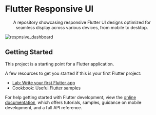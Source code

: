 
<h1 align="left">Flutter Responsive UI</h1>
<p align="center">A repository showcasing responsive Flutter UI designs optimized for seamless display across various devices, from mobile to desktop.</p>

![respnsive_dashboard](https://github.com/Mohammed-Fahiz/dashboard_responsive_ui/assets/138813355/19d32b1a-fdc8-4efe-91cf-c1b10b3e2459)


## Getting Started

This project is a starting point for a Flutter application.

A few resources to get you started if this is your first Flutter project:

- [Lab: Write your first Flutter app](https://docs.flutter.dev/get-started/codelab)
- [Cookbook: Useful Flutter samples](https://docs.flutter.dev/cookbook)

For help getting started with Flutter development, view the
[online documentation](https://docs.flutter.dev/), which offers tutorials,
samples, guidance on mobile development, and a full API reference.
